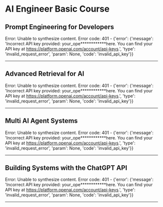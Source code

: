 # AI Engineer Basic Course

## Prompt Engineering for Developers

Error: Unable to synthesize content. Error code: 401 - {'error': {'message': 'Incorrect API key provided: your_ope************here. You can find your API key at https://platform.openai.com/account/api-keys.', 'type': 'invalid_request_error', 'param': None, 'code': 'invalid_api_key'}}

---

## Advanced Retrieval for AI

Error: Unable to synthesize content. Error code: 401 - {'error': {'message': 'Incorrect API key provided: your_ope************here. You can find your API key at https://platform.openai.com/account/api-keys.', 'type': 'invalid_request_error', 'param': None, 'code': 'invalid_api_key'}}

---

## Multi AI Agent Systems

Error: Unable to synthesize content. Error code: 401 - {'error': {'message': 'Incorrect API key provided: your_ope************here. You can find your API key at https://platform.openai.com/account/api-keys.', 'type': 'invalid_request_error', 'param': None, 'code': 'invalid_api_key'}}

---

## Building Systems with the ChatGPT API

Error: Unable to synthesize content. Error code: 401 - {'error': {'message': 'Incorrect API key provided: your_ope************here. You can find your API key at https://platform.openai.com/account/api-keys.', 'type': 'invalid_request_error', 'param': None, 'code': 'invalid_api_key'}}

---

